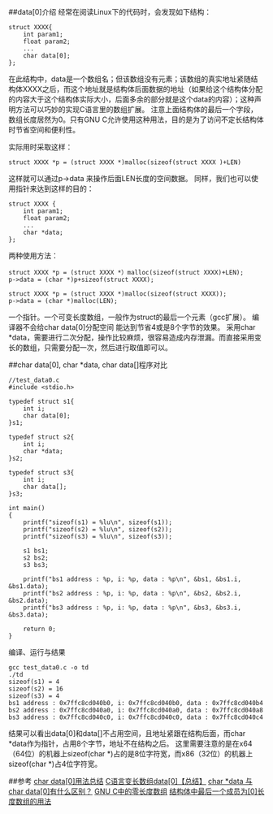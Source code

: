 ##data[0]介绍
经常在阅读Linux下的代码时，会发现如下结构：
```
struct XXXX{
	int param1;
	float param2;
	...
	char data[0];
};
```
在此结构中，data是一个数组名；但该数组没有元素；该数组的真实地址紧随结构体XXXX之后，而这个地址就是结构体后面数据的地址（如果给这个结构体分配的内容大于这个结构体实际大小，后面多余的部分就是这个data的内容）；这种声明方法可以巧妙的实现C语言里的数组扩展。
注意上面结构体的最后一个字段，数组长度居然为0。只有GNU C允许使用这种用法，目的是为了访问不定长结构体时节省空间和便利性。

实际用时采取这样：
```
struct XXXX *p = (struct XXXX *)malloc(sizeof(struct XXXX )+LEN)
```
这样就可以通过p->data 来操作后面LEN长度的空间数据。
同样，我们也可以使用指针来达到这样的目的：
```
struct XXXX {
	int param1;
	float param2;
	...
	char *data;
};
```
两种使用方法：
```
struct XXXX *p = (struct XXXX *）malloc(sizeof(struct XXXX)+LEN);
p->data = (char *)p+sizeof(struct XXXX);
```
```
struct XXXX *p = (struct XXXX *)malloc(sizeof(struct XXXX));
p->data = (char *)malloc(LEN);
```

一个指针。一个可变长度数组，一般作为struct的最后一个元素（gcc扩展）。
编译器不会给char data[0]分配空间 能达到节省4或是8个字节的效果。
采用char *data，需要进行二次分配，操作比较麻烦，很容易造成内存泄漏。而直接采用变长的数组，只需要分配一次，然后进行取值即可以。

##char data[0], char *data, char data[]程序对比
```
//test_data0.c
#include <stdio.h>

typedef struct s1{
	int i;
	char data[0];
}s1;

typedef struct s2{
	int i;
	char *data;
}s2;

typedef struct s3{
  	int i;
 	char data[];
}s3;

int main()
{
 	printf("sizeof(s1) = %lu\n", sizeof(s1));
  	printf("sizeof(s2) = %lu\n", sizeof(s2));
 	printf("sizeof(s3) = %lu\n", sizeof(s3));

 	s1 bs1;
  	s2 bs2;
 	s3 bs3;

	printf("bs1 address : %p, i: %p, data : %p\n", &bs1, &bs1.i, &bs1.data);
 	printf("bs2 address : %p, i: %p, data : %p\n", &bs2, &bs2.i, &bs2.data);
 	printf("bs3 address : %p, i: %p, data : %p\n", &bs3, &bs3.i, &bs3.data);

 	return 0;
}
```
编译、运行与结果
```
gcc test_data0.c -o td
./td
sizeof(s1) = 4
sizeof(s2) = 16
sizeof(s3) = 4
bs1 address : 0x7ffc8cd040b0, i: 0x7ffc8cd040b0, data : 0x7ffc8cd040b4
bs2 address : 0x7ffc8cd040a0, i: 0x7ffc8cd040a0, data : 0x7ffc8cd040a8
bs3 address : 0x7ffc8cd040c0, i: 0x7ffc8cd040c0, data : 0x7ffc8cd040c4

```
结果可以看出data[0]和data[]不占用空间，且地址紧跟在结构后面，而char *data作为指针，占用8个字节，地址不在结构之后。
这里需要注意的是在x64（64位）的机器上sizeof(char \*)占的是8位字符宽，而x86（32位）的机器上sizeof(char \*)占4位字符宽。

##参考
[char data[0]用法总结](http://blog.csdn.net/maopig/article/details/7243646)
[C语言变长数组data[0]【总结】](http://www.cnblogs.com/Anker/p/3744127.html)
[char *data 与 char data[0]有什么区别？](http://bbs.csdn.net/topics/350153324)
[GNU C中的零长度数组](http://blog.csdn.net/liuaigui/article/details/3680404)
[结构体中最后一个成员为[0]长度数组的用法](http://blog.chinaunix.net/uid-26750459-id-3191136.html)